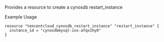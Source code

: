 Provides a resource to create a cynosdb restart_instance

Example Usage

```hcl
resource "tencentcloud_cynosdb_restart_instance" "restart_instance" {
  instance_id = "cynosdbmysql-ins-afqx1hy0"
}
```